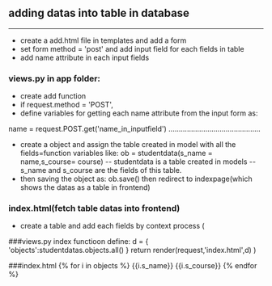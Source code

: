## adding datas into table in database
---
* create a add.html file in templates and add a form
* set form method = 'post' and add input field for each fields in table
* add name attribute in each input fields
### views.py in app folder:
* create add function 
* if request.method = 'POST',
* define variables for getting each name attribute from the input form as:

name = request.POST.get('name_in_inputfield')
.............................................

* create a object and assign the table created in model with all the fields=function variables
like:
ob = studentdata(s_name = name,s_course= course) -- studentdata is a table created in models -- s_name and s_course are the fields of this table.
* then saving the object as: ob.save() then redirect to indexpage(which shows the datas as a table in frontend)

### index.html(fetch table datas into frontend)

* create a table and add each fields by context process (

###views.py index functioon define:
d = {
'objects':studentdatas.objects.all()
}
return render(request,'index.html',d)
)

###index.html
{%  for i in objects %}
{{i.s_name}}
{{i.s_course}}
{% endfor %}
